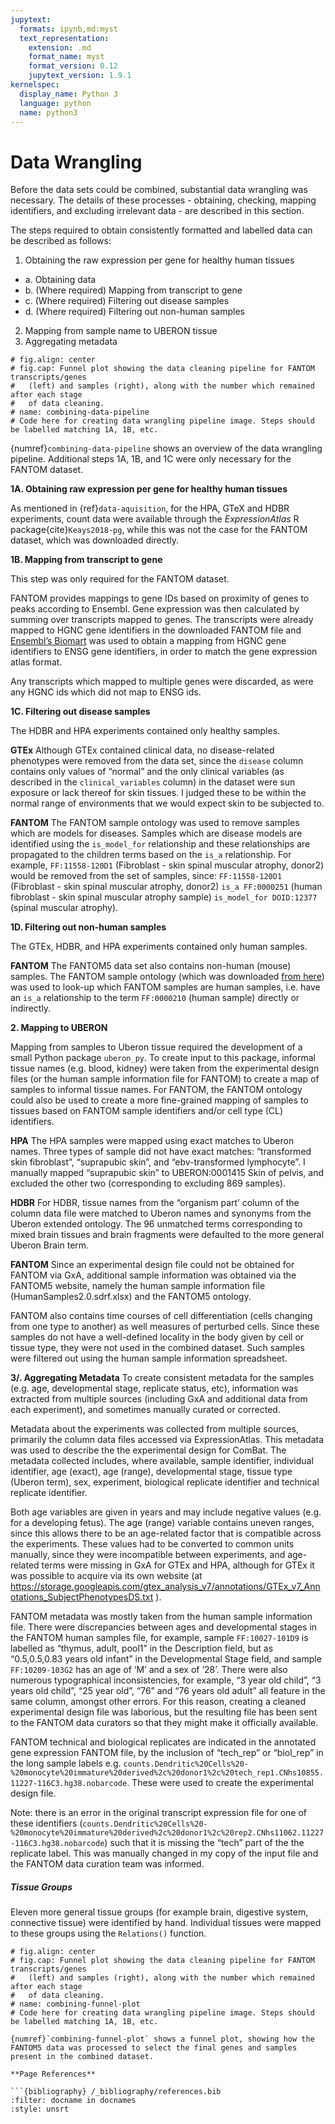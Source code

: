 ```yaml
---
jupytext:
  formats: ipynb,md:myst
  text_representation:
    extension: .md
    format_name: myst
    format_version: 0.12
    jupytext_version: 1.9.1
kernelspec:
  display_name: Python 3
  language: python
  name: python3
---
```


# Data Wrangling
Before the data sets could be combined, substantial data wrangling was necessary. The details of these processes - obtaining, checking, mapping identifiers, and excluding irrelevant data - are described in this section.

The steps required to obtain consistently formatted and labelled data can be described as follows:
1. Obtaining the raw expression per gene for healthy human tissues
 - a. Obtaining data
 - b. (Where required) Mapping from transcript to gene
 - c. (Where required) Filtering out disease samples
 - d. (Where required) Filtering out non-human samples
2. Mapping from sample name to UBERON tissue
3. Aggregating metadata

```{code-cell} ipython3
# fig.align: center
# fig.cap: Funnel plot showing the data cleaning pipeline for FANTOM transcripts/genes
#   (left) and samples (right), along with the number which remained after each stage
#   of data cleaning.
# name: combining-data-pipeline
# Code here for creating data wrangling pipeline image. Steps should be labelled matching 1A, 1B, etc.
```

{numref}`combining-data-pipeline` shows an overview of the data wrangling pipeline. Additional steps 1A, 1B, and 1C were only necessary for the FANTOM dataset.

**1A\. Obtaining raw expression per gene for healthy human tissues**

As mentioned in {ref}`data-aquisition`, for the HPA, GTeX and HDBR experiments, count data were available through the *ExpressionAtlas* R package{cite}`Keays2018-pg`, while this was not the case for the FANTOM dataset, which was downloaded directly. 

**1B\. Mapping from transcript to gene** 

This step was only required for the FANTOM dataset.

FANTOM provides mappings to gene IDs based on proximity of genes to peaks according to Ensembl. Gene expression was then calculated by summing over transcripts mapped to genes. The transcripts were already mapped to HGNC gene identifiers in the downloaded FANTOM file and [Ensembl’s Biomart](https://www.ensembl.org/biomart) was used to obtain a mapping from HGNC gene identifiers to ENSG gene identifiers, in order to match the gene expression atlas format. 

Any transcripts which mapped to multiple genes were discarded, as were any HGNC ids which did not map to ENSG ids.

**1C\. Filtering out disease samples**

The HDBR and HPA experiments contained only healthy samples.

**GTEx**
Although GTEx contained clinical data, no disease-related phenotypes were removed from the data set, since the `disease` column contains only values of “normal” and the only clinical variables (as described in the `clinical_variables` column) in the dataset were sun exposure or lack thereof for skin tissues. I judged these to be within the normal range of environments that we would expect skin to be subjected to.

**FANTOM**
The FANTOM sample ontology was used to remove samples which are models for diseases. Samples which are disease models are identified using the `is_model_for` relationship and these relationships are propagated to the children terms based on the `is_a` relationship. For example, `FF:11558-120D1` (Fibroblast - skin spinal muscular atrophy, donor2) would be removed from the set of samples, since:
`FF:11558-120D1` (Fibroblast - skin spinal muscular atrophy, donor2) `is_a FF:0000251` (human fibroblast - skin spinal muscular atrophy sample) `is_model_for DOID:12377` (spinal muscular atrophy).

**1D\. Filtering out non-human samples**

The GTEx, HDBR, and HPA experiments contained only human samples. 

**FANTOM**
The FANTOM5 data set also contains non-human (mouse) samples. The FANTOM sample ontology (which was downloaded [from here](http://fantom.gsc.riken.jp/5/datafiles/latest/extra/Ontology/ff-phase2-170801.obo.txt)) was used to look-up which FANTOM samples are human samples, i.e. have an `is_a` relationship to the term `FF:0000210` (human sample) directly or indirectly. 

**2\. Mapping to UBERON**

Mapping from samples to Uberon tissue required the development of a small Python package `uberon_py`. To create input to this package, informal tissue names (e.g. blood, kidney) were taken from the experimental design files (or the human sample information file for FANTOM) to create a map of samples to informal tissue names. For FANTOM, the FANTOM ontology could also be used to create a more fine-grained mapping of samples to tissues based on FANTOM sample identifiers and/or cell type (CL) identifiers.

**HPA**
The HPA samples were mapped using exact matches to Uberon names. Three types of sample did not have exact matches: “transformed skin fibroblast”, “suprapubic skin”, and “ebv-transformed lymphocyte”. I manually mapped “suprapubic skin” to UBERON:0001415 Skin of pelvis, and excluded the other two (corresponding to excluding 869 samples). 

**HDBR**
For HDBR, tissue names from the “organism part’ column of the column data file were matched to Uberon names and synonyms from the Uberon extended ontology. The 96 unmatched terms corresponding to mixed brain tissues and brain fragments were defaulted to the more general Uberon Brain term. 

**FANTOM**
Since an experimental design file could not be obtained for FANTOM via GxA, additional sample information was obtained via the FANTOM5 website, namely the human sample information file (HumanSamples2.0.sdrf.xlsx) and the FANTOM5 ontology.

FANTOM also contains time courses of cell differentiation (cells changing from one type to another) as well measures of perturbed cells. Since these samples do not have a well-defined locality in the body given by cell or tissue type, they were not used in the combined dataset. Such samples were filtered out using the human sample information spreadsheet.

**3/. Aggregating Metadata**
To create consistent metadata for the samples (e.g. age, developmental stage, replicate status, etc), information was extracted from multiple sources (including GxA and additional data from each experiment), and sometimes manually curated or corrected. 

Metadata about the experiments was collected from multiple sources, primarily the column data files accessed via ExpressionAtlas. This metadata was used to describe the the experimental design for ComBat. The metadata collected includes, where available, sample identifier, individual identifier, age (exact), age (range), developmental stage, tissue type (Uberon term), sex, experiment, biological replicate identifier and technical replicate identifier. 

Both age variables are given in years and may include negative values (e.g. for a developing fetus). The age (range) variable contains uneven ranges, since this allows there to be an age-related factor that is compatible across the experiments. These values had to be converted to common units manually, since they were incompatible between experiments, and age-related terms were missing in GxA for GTEx and HPA, although for GTEx it was possible to acquire via its own website (at https://storage.googleapis.com/gtex_analysis_v7/annotations/GTEx_v7_Annotations_SubjectPhenotypesDS.txt ).

FANTOM metadata was mostly taken from the human sample information file. There were discrepancies between ages and developmental stages in the FANTOM human samples file, for example, sample `FF:10027-101D9` is labelled as “thymus, adult, pool1” in the Description field, but as “0.5,0.5,0.83 years old infant” in the Developmental Stage field, and sample `FF:10209-103G2` has an age of ‘M’ and a sex of ‘28’. There were also numerous typographical inconsistencies, for example, “3 year old child”, “3 years old child”, “25 year old”, “76” and “76 years old adult” all feature in the same column, amongst other errors. For this reason, creating a cleaned experimental design file was laborious, but the resulting file has been sent to the FANTOM data curators so that they might make it officially available.

FANTOM technical and biological replicates are indicated in the annotated gene expression FANTOM file, by the inclusion of “tech_rep” or “biol_rep” in the long sample labels e.g. `counts.Dendritic%20Cells%20-%20monocyte%20immature%20derived%2c%20donor1%2c%20tech_rep1.CNhs10855.11227-116C3.hg38.nobarcode`. These were used to create the experimental design file. 

Note: there is an error in the original transcript expression file for one of these identifiers (`counts.Dendritic%20Cells%20-%20monocyte%20immature%20derived%2c%20donor1%2c%20rep2.CNhs11062.11227-116C3.hg38.nobarcode`) such that it is missing the “tech” part of the the replicate label. This was manually changed in my copy of the input file and the FANTOM data curation team was informed.

##### Tissue Groups
Eleven more general tissue groups (for example brain, digestive system, connective tissue) were identified by hand. Individual tissues were mapped to these groups using the `Relations()` function. 

```{code-cell} ipython3
# fig.align: center
# fig.cap: Funnel plot showing the data cleaning pipeline for FANTOM transcripts/genes
#   (left) and samples (right), along with the number which remained after each stage
#   of data cleaning.
# name: combining-funnel-plot
# Code here for creating data wrangling pipeline image. Steps should be labelled matching 1A, 1B, etc.
```

```{code-cell} ipython3
{numref}`combining-funnel-plot` shows a funnel plot, showing how the FANTOM5 data was processed to select the final genes and samples present in the combined dataset. 

**Page References**

```{bibliography} /_bibliography/references.bib
:filter: docname in docnames
:style: unsrt
```
```

